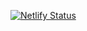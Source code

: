 
[![Netlify Status](https://api.netlify.com/api/v1/badges/189b9e69-327f-4f68-9d14-0e020bcac5c8/deploy-status)](https://app.netlify.com/sites/dazzling-brown-2fa44c/deploys)

